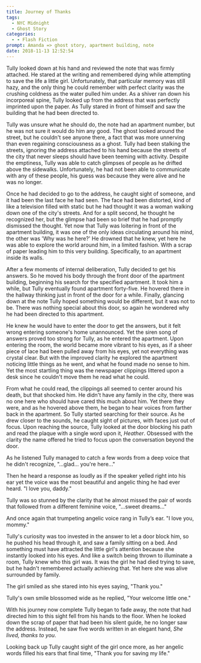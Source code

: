 ```yaml
---
title: Journey of Thanks
tags:
  - NYC Midnight
  - Ghost Story
categories:
  - - Flash Fiction
prompt: Amanda => ghost story, apartment building, note
date: 2018-11-13 12:52:54
---
```


Tully looked down at his hand and reviewed the note that was firmly attached.  He stared at the writing and remembered dying while attempting to save the life a little girl.  Unfortunately, that particular memory was still hazy, and the only thing he could remember with perfect clarity was the crushing coldness as the water pulled him under.  As a shiver ran down his incorporeal spine, Tully looked up from the address that was perfectly imprinted upon the paper.  As Tully stared in front of himself and saw the building that he had been directed to.

Tully was unsure what he should do, the note had an apartment number, but he was not sure it would do him any good.  The ghost looked around the street, but he couldn't see anyone there, a fact that was more unnerving than even regaining consciousness as a ghost.<!-- more -->  Tully had been stalking the streets, ignoring the address attached to his hand because the streets of the city that never sleeps should have been teeming with activity.  Despite the emptiness, Tully was able to catch glimpses of people as he drifted above the sidewalks.  Unfortunately, he had not been able to communicate with any of these people, his guess was because they were alive and he was no longer.

Once he had decided to go to the address, he caught sight of someone, and it had been the last face he had seen.  The face had been distorted, kind of like a television filled with static but he had thought it was a woman walking down one of the city's streets.  And for a split second, he thought he recognized her, but the glimpse had been so brief that he had promptly dismissed the thought.  Yet now that Tully was loitering in front of the apartment building, it was one of the only ideas circulating around his mind, the other was 'Why was he here?'  He drowned that he knew, yet here he was able to explore the world around him, in a limited fashion.  With a scrap of paper leading him to this very building.  Specifically, to an apartment inside its walls.

After a few moments of internal deliberation, Tully decided to get his answers.  So he moved his body through the front door of the apartment building, beginning his search for the specified apartment.  It took him a while, but Tully eventually found apartment forty-five.  He hovered there in the hallway thinking just in front of the door for a while.  Finally, glancing down at the note Tully hoped something would be different, but it was not to be.  There was nothing special about this door, so again he wondered why he had been directed to this apartment.

He knew he would have to enter the door to get the answers, but it felt wrong entering someone's home unannounced.  Yet the siren song of answers proved too strong for Tully, as he entered the apartment.  Upon entering the room, the world became more vibrant to his eyes, as if a sheer piece of lace had been pulled away from his eyes, yet not everything was crystal clear.  But with the improved clarity he explored the apartment noticing little things as he went, and what he found made no sense to him.  Yet the most startling thing was the newspaper clippings littered upon a desk since he couldn't move them he read what he could.

From what he could read, the clippings all seemed to center around his death, but that shocked him.  He didn't have any family in the city, there was no one here who should have cared this much about him.  Yet there they were, and as he hovered above them, he began to hear voices from farther back in the apartment.  So Tully started searching for their source.  As he drew closer to the sounds, he caught sight of pictures, with faces just out of focus.  Upon reaching the source, Tully looked at the door blocking his path and read the plaque with a single word upon it, _Heather_.  Obsessed with the clarity the name offered he tried to focus upon the conversation beyond the door.

As he listened Tully managed to catch a few words from a deep voice that he didn't recognize, "...glad... you're here..." 

Then he heard a response as loudly as if the speaker yelled right into his ear yet the voice was the most beautiful and angelic thing he had ever heard.  "I love you, daddy."

Tully was so stunned by the clarity that he almost missed the pair of words that followed from a different feminine voice, "...sweet dreams..."

And once again that trumpeting angelic voice rang in Tully’s ear.  "I love you, mommy."

Tully's curiosity was too invested in the answer to let a door block him, so he pushed his head through it, and saw a family sitting on a bed.  And something must have attracted the little girl's attention because she instantly looked into his eyes.  And like a switch being thrown to illuminate a room, Tully knew who this girl was.  It was the girl he had died trying to save, but he hadn't remembered actually achieving that.  Yet here she was alive surrounded by family.

The girl smiled as she stared into his eyes saying, "Thank you."

Tully's own smile blossomed wide as he replied, "Your welcome little one."

With his journey now complete Tully began to fade away, the note that had directed him to this sight fell from his hands to the floor.  When he looked down the scrap of paper that had been his silent guide, he no longer saw the address.  Instead, he saw five words written in an elegant hand, _She lived, thanks to you_.

Looking back up Tully caught sight of the girl once more, as her angelic words filled his ears that final time, "Thank you for saving my life."